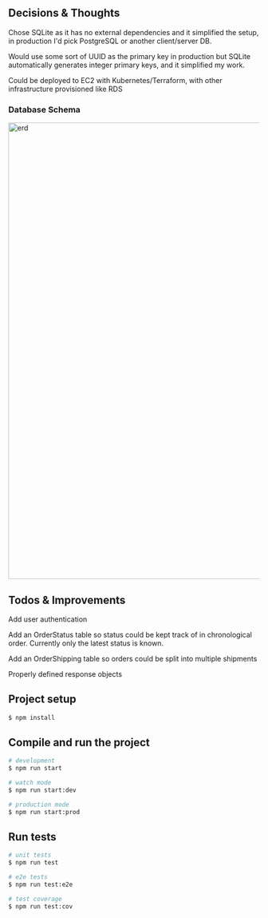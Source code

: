 ## Decisions & Thoughts

Chose SQLite as it has no external dependencies and it simplified the setup, in
production I'd pick PostgreSQL or another client/server DB.

Would use some sort of UUID as the primary key in production but SQLite
automatically generates integer primary keys, and it simplified my work.

Could be deployed to EC2 with Kubernetes/Terraform, with other infrastructure provisioned like RDS

### Database Schema
<img width="914" alt="erd" src="https://github.com/user-attachments/assets/2906c1a1-f1cb-4d29-9c2b-a819e768222e">

## Todos & Improvements

Add user authentication

Add an OrderStatus table so status could be kept track of in chronological
order. Currently only the latest status is known.

Add an OrderShipping table so orders could be split into multiple shipments

Properly defined response objects

## Project setup

```bash
$ npm install
```

## Compile and run the project

```bash
# development
$ npm run start

# watch mode
$ npm run start:dev

# production mode
$ npm run start:prod
```

## Run tests

```bash
# unit tests
$ npm run test

# e2e tests
$ npm run test:e2e

# test coverage
$ npm run test:cov
```
